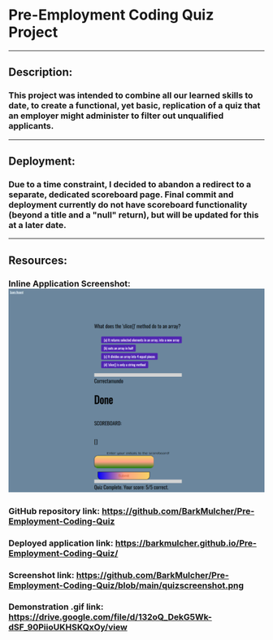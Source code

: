 # Pre-Employment Coding Quiz Project
---------------------------------------
## Description:

### This project was intended to combine all our learned skills to date, to create a functional, yet basic, replication of a quiz that an employer might administer to filter out unqualified applicants.
-----------------------------------------
## Deployment:

### Due to a time constraint, I decided to abandon a redirect to a separate, dedicated scoreboard page. Final commit and deployment currently do not have scoreboard functionality (beyond a title and a "null" return), but will be updated for this at a later date.
------------------------------
## Resources:

### Inline Application Screenshot: ![](https://github.com/BarkMulcher/Pre-Employment-Coding-Quiz/blob/main/quizscreenshot.png)

### GitHub repository link: https://github.com/BarkMulcher/Pre-Employment-Coding-Quiz

### Deployed application link: https://barkmulcher.github.io/Pre-Employment-Coding-Quiz/

### Screenshot link: https://github.com/BarkMulcher/Pre-Employment-Coding-Quiz/blob/main/quizscreenshot.png

### Demonstration .gif link: https://drive.google.com/file/d/132oQ_DekG5Wk-dSF_90PiioUKHSKQxOy/view